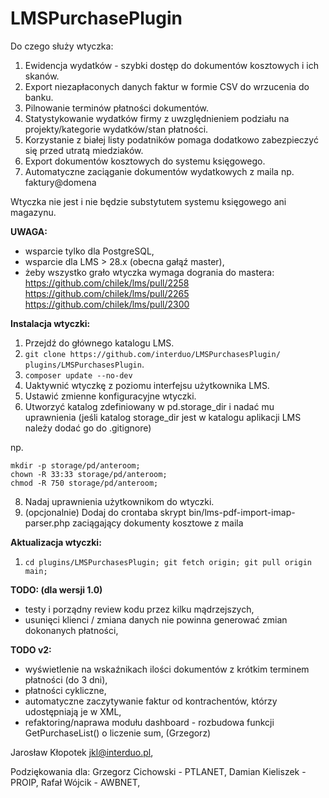 # LMSPurchasePlugin 
Do czego służy wtyczka:
1. Ewidencja wydatków - szybki dostęp do dokumentów kosztowych i ich skanów.
2. Export niezapłaconych danych faktur w formie CSV do wrzucenia do banku.
3. Pilnowanie terminów płatności dokumentów.
4. Statystykowanie wydatków firmy z uwzględnieniem podziału na projekty/kategorie wydatków/stan płatności.
5. Korzystanie z białej listy podatników pomaga dodatkowo zabezpieczyć się przed utratą miedziaków.
6. Export dokumentów kosztowych do systemu księgowego.
7. Automatyczne zaciąganie dokumentów wydatkowych z maila np. faktury@domena

Wtyczka nie jest i nie będzie substytutem systemu księgowego ani magazynu.

**UWAGA:**
- wsparcie tylko dla PostgreSQL,
- wsparcie dla LMS > 28.x (obecna gałąź master),
- żeby wszystko grało wtyczka wymaga dogrania do mastera:
https://github.com/chilek/lms/pull/2258
https://github.com/chilek/lms/pull/2265
https://github.com/chilek/lms/pull/2300

**Instalacja wtyczki:**
1. Przejdź do głównego katalogu LMS.
2. `git clone https://github.com/interduo/LMSPurchasesPlugin/ plugins/LMSPurchasesPlugin`.
3. `composer update --no-dev`
4. Uaktywnić wtyczkę z poziomu interfejsu użytkownika LMS.
5. Ustawić zmienne konfiguracyjne wtyczki.
6. Utworzyć katalog zdefiniowany w pd.storage_dir i nadać mu uprawnienia (jeśli katalog storage_dir jest w katalogu aplikacji LMS należy dodać go do .gitignore) 

np.
```
mkdir -p storage/pd/anteroom;
chown -R 33:33 storage/pd/anteroom;
chmod -R 750 storage/pd/anteroom;
```
8. Nadaj uprawnienia użytkownikom do wtyczki.
9. (opcjonalnie) Dodaj do crontaba skrypt bin/lms-pdf-import-imap-parser.php zaciągający dokumenty kosztowe z maila

**Aktualizacja wtyczki:**
1. `cd plugins/LMSPurchasesPlugin; git fetch origin; git pull origin main;`

**TODO: (dla wersji 1.0)**
- testy i porządny review kodu przez kilku mądrzejszych,
- usunięci klienci / zmiana danych nie powinna generować zmian dokonanych płatności,

**TODO v2:**
- wyświetlenie na wskaźnikach ilości dokumentów z krótkim terminem płatności (do 3 dni),
- płatności cykliczne,
- automatyczne zaczytywanie faktur od kontrachentów, którzy udostępniają je w XML,
- refaktoring/naprawa modułu dashboard - rozbudowa funkcji GetPurchaseList() o liczenie sum, (Grzegorz)

Jarosław Kłopotek <jkl@interduo.pl>,

Podziękowania dla:
  Grzegorz Cichowski - PTLANET,
  Damian Kieliszek - PROIP,
  Rafał Wójcik - AWBNET,

